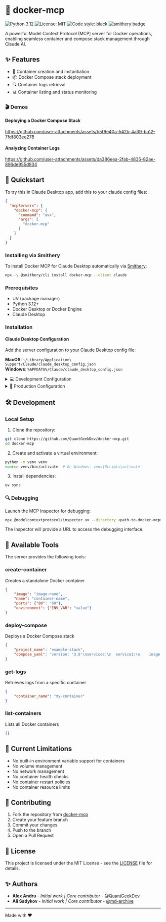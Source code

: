 # 🐳 docker-mcp

[![Python 3.12](https://img.shields.io/badge/python-3.12-blue.svg)](https://www.python.org/downloads/release/python-3120/)
[![License: MIT](https://img.shields.io/badge/License-MIT-yellow.svg)](https://opensource.org/licenses/MIT)
[![Code style: black](https://img.shields.io/badge/code%20style-black-000000.svg)](https://github.com/psf/black)
[![smithery badge](https://smithery.ai/badge/docker-mcp)](https://smithery.ai/server/docker-mcp)

A powerful Model Context Protocol (MCP) server for Docker operations, enabling seamless container and compose stack management through Claude AI.

## ✨ Features

- 🚀 Container creation and instantiation
- 📦 Docker Compose stack deployment
- 🔍 Container logs retrieval
- 📊 Container listing and status monitoring

### 🎬 Demos
#### Deploying a Docker Compose Stack


https://github.com/user-attachments/assets/b5f6e40a-542b-4a39-ba12-7fdf803ee278



#### Analyzing Container Logs



https://github.com/user-attachments/assets/da386eea-2fab-4835-82ae-896de955d934



## 🚀 Quickstart

To try this in Claude Desktop app, add this to your claude config files:
```json
{
  "mcpServers": {
    "docker-mcp": {
      "command": "uvx",
      "args": [
        "docker-mcp"
      ]
    }
  }
}
```

### Installing via Smithery

To install Docker MCP for Claude Desktop automatically via [Smithery](https://smithery.ai/server/docker-mcp):

```bash
npx -y @smithery/cli install docker-mcp --client claude
```

### Prerequisites

- UV (package manager)
- Python 3.12+
- Docker Desktop or Docker Engine
- Claude Desktop

### Installation

#### Claude Desktop Configuration

Add the server configuration to your Claude Desktop config file:

**MacOS**: `~/Library/Application\ Support/Claude/claude_desktop_config.json`  
**Windows**: `%APPDATA%/Claude/claude_desktop_config.json`

<details>
  <summary>💻 Development Configuration</summary>

```json
{
  "mcpServers": {
    "docker-mcp": {
      "command": "uv",
      "args": [
        "--directory",
        "<path-to-docker-mcp>",
        "run",
        "docker-mcp"
      ]
    }
  }
}
```
</details>

<details>
  <summary>🚀 Production Configuration</summary>

```json
{
  "mcpServers": {
    "docker-mcp": {
      "command": "uvx",
      "args": [
        "docker-mcp"
      ]
    }
  }
}
```
</details>

## 🛠️ Development

### Local Setup

1. Clone the repository:
```bash
git clone https://github.com/QuantGeekDev/docker-mcp.git
cd docker-mcp
```

2. Create and activate a virtual environment:
```bash
python -m venv venv
source venv/bin/activate  # On Windows: venv\Scripts\activate
```

3. Install dependencies:
```bash
uv sync
```

### 🔍 Debugging

Launch the MCP Inspector for debugging:

```bash
npx @modelcontextprotocol/inspector uv --directory <path-to-docker-mcp> run docker-mcp
```

The Inspector will provide a URL to access the debugging interface.

## 📝 Available Tools

The server provides the following tools:

### create-container
Creates a standalone Docker container
```json
{
    "image": "image-name",
    "name": "container-name",
    "ports": {"80": "80"},
    "environment": {"ENV_VAR": "value"}
}
```

### deploy-compose
Deploys a Docker Compose stack
```json
{
    "project_name": "example-stack",
    "compose_yaml": "version: '3.8'\nservices:\n  service1:\n    image: image1:latest\n    ports:\n      - '8080:80'"
}
```

### get-logs
Retrieves logs from a specific container
```json
{
    "container_name": "my-container"
}
```

### list-containers
Lists all Docker containers
```json
{}
```

## 🚧 Current Limitations

- No built-in environment variable support for containers
- No volume management
- No network management
- No container health checks
- No container restart policies
- No container resource limits

## 🤝 Contributing

1. Fork the repository from [docker-mcp](https://github.com/QuantGeekDev/docker-mcp)
2. Create your feature branch
3. Commit your changes
4. Push to the branch
5. Open a Pull Request

## 📜 License

This project is licensed under the MIT License - see the [LICENSE](LICENSE) file for details.

## ✨ Authors

- **Alex Andru** - *Initial work | Core contributor* - [@QuantGeekDev](https://github.com/QuantGeekDev)
- **Ali Sadykov** - *Initial work  | Core contributor* - [@md-archive](https://github.com/md-archive)

---
Made with ❤️
